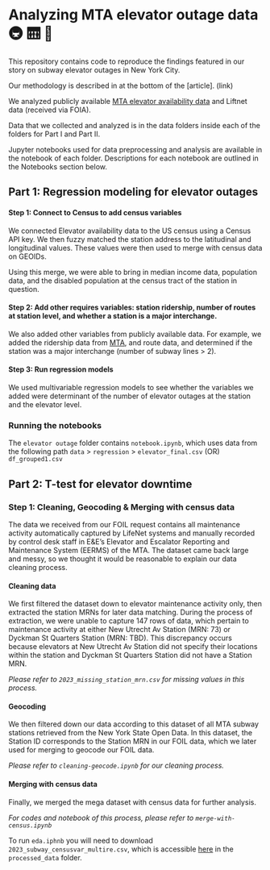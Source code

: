 
# Analyzing MTA elevator outage data 🚇 🛗 🚧

This repository contains code to reproduce the findings featured in our story on subway elevator outages in New York City.

Our methodology is described in at the bottom of the [article]. (link)

We analyzed publicly available [MTA elevator availability data](https://metrics.mta.info/?subway/elevatorescalatoravailability) and Liftnet data (received via FOIA).

Data that we collected and analyzed is in the data folders inside each of the folders for Part I and Part II.

Jupyter notebooks used for data preprocessing and analysis are available in the notebook of each folder. Descriptions for each notebook are outlined in the Notebooks section below.

## Part 1: Regression modeling for elevator outages

#### Step 1: Connect to Census to add census variables

We connected Elevator availability data to the US census using a Census API key. We then fuzzy matched the station address to the latitudinal and longitudinal values. These values were then used to merge with census data on GEOIDs.

Using this merge, we were able to bring in median income data, population data, and the disabled population at the census tract of the station in question.

#### Step 2: Add other requires variables: station ridership, number of routes at station level, and whether a station is a major interchange.

We also added other variables from publicly available data. For example, we added the ridership data from [MTA](https://new.mta.info/agency/new-york-city-transit/subway-bus-ridership-2022), and route data, and determined if the station was a major interchange (number of subway lines > 2).

#### Step 3: Run regression models

We used multivariable regression models to see whether the variables we added were determinant of the number of elevator outages at the station and the elevator level.

### Running the notebooks

The `elevator outage` folder contains `notebook.ipynb`, which uses data from the following path `data` > `regression` > `elevator_final.csv` (OR) `df_grouped1.csv`

## Part 2: T-test for elevator downtime

### Step 1: Cleaning, Geocoding & Merging with census data

The data we received from our FOIL request contains all maintenance activity automatically captured by LifeNet systems and manually recorded by control desk staff in E&E’s Elevator and Escalator Reporting and Maintenance System (EERMS) of the MTA. The dataset came back large and messy, so we thought it would be reasonable to explain our data cleaning process.

#### Cleaning data
We first filtered the dataset down to elevator maintenance activity only, then extracted the station MRNs for later data matching. During the process of extraction, we were unable to capture 147 rows of data, which pertain to maintenance activity at either New Utrecht Av Station (MRN: 73) or Dyckman St Quarters Station (MRN: TBD). This discrepancy occurs because elevators at New Utrecht Av Station did not specify their locations within the station and Dyckman St Quarters Station did not have a Station MRN. 

*Please refer to `2023_missing_station_mrn.csv` for missing values in this process.*

#### Geocoding 
We then filtered down our data according to this dataset of all MTA subway stations retrieved from the New York State Open Data. In this dataset, the Station ID corresponds to the Station MRN in our FOIL data, which we later used for merging to geocode our FOIL data.

*Please refer to `cleaning-geocode.ipynb` for our cleaning process.*

#### Merging with census data
Finally, we merged the mega dataset with census data for further analysis. 

*For codes and notebook of this process, please refer to `merge-with-census.ipynb`*


To run `eda.iphnb` you will need to download `2023_subway_censusvar_multire.csv`, which is accessible [here](https://drive.google.com/drive/folders/1uZcIPkzq6sTAGxfVR--rEgShWm6Izdwq?usp=drive_link) in the `processed_data` folder.
